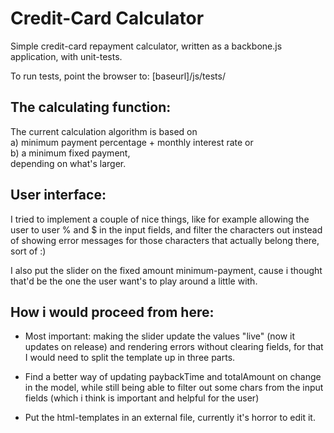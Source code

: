 Credit-Card Calculator
====

Simple credit-card repayment calculator, written as a backbone.js application, with unit-tests.

To run tests, point the browser to: [baseurl]/js/tests/

The calculating function:
-----

The current calculation algorithm is based on  
a) minimum payment percentage + monthly interest rate or   
b) a minimum fixed payment,     
depending on what's larger.

User interface:
-----

I tried to implement a couple of nice things, like for example allowing the user to user % and $ in the input fields, and filter the characters out instead of showing error messages for those characters that actually belong there, sort of :)  

I also put the slider on the fixed amount minimum-payment, cause i thought that'd be the one the user want's to play around a little with.


How i would proceed from here:
------

* Most important: making the slider update the values "live" (now it updates on release) and rendering errors without clearing fields, for that I would need to split the template up in three parts. 

* Find a better way of updating paybackTime and totalAmount on change in the model, while still being able to filter out some chars from the input fields (which i think is important and helpful for the user)

* Put the html-templates in an external file, currently it's horror to edit it.